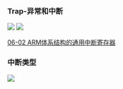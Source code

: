 ### Trap-异常和中断
![](asserts/Pasted%20image%2020250704093630.png)
![](asserts/Pasted%20image%2020250704093753.png)

[06-02 ARM体系结构的通用中断寄存器](06-02%20ARM体系结构的通用中断寄存器.md)

### 中断类型
![](asserts/Pasted%20image%2020250704094128.png)

